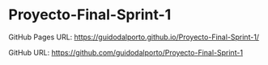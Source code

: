 # Proyecto-Final-Sprint-1

GitHub Pages URL: 
https://guidodalporto.github.io/Proyecto-Final-Sprint-1/


GitHub URL: 
https://github.com/guidodalporto/Proyecto-Final-Sprint-1
